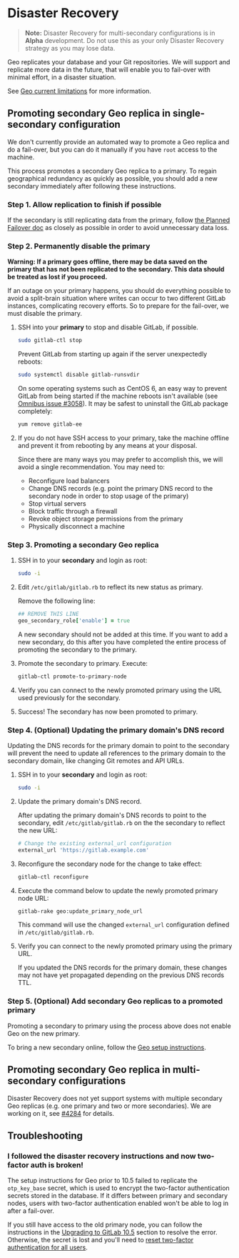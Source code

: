 # Disaster Recovery

> **Note:** Disaster Recovery for multi-secondary configurations is in
> **Alpha** development. Do not use this as your only Disaster Recovery
> strategy as you may lose data.

Geo replicates your database and your Git repositories. We will
support and replicate more data in the future, that will enable you to
fail-over with minimal effort, in a disaster situation.

See [Geo current limitations](../replication/index.md#current-limitations)
for more information.

## Promoting secondary Geo replica in single-secondary configuration

We don't currently provide an automated way to promote a Geo replica and do a
fail-over, but you can do it manually if you have `root` access to the machine.

This process promotes a secondary Geo replica to a primary. To regain
geographical redundancy as quickly as possible, you should add a new secondary
immediately after following these instructions.

### Step 1. Allow replication to finish if possible

If the secondary is still replicating data from the primary, follow
[the Planned Failover doc](planned_fail_over.md) as closely as possible in
order to avoid unnecessary data loss.

### Step 2. Permanently disable the primary

**Warning: If a primary goes offline, there may be data saved on the primary
  that has not been replicated to the secondary. This data should be treated
  as lost if you proceed.**

If an outage on your primary happens, you should do everything possible to
avoid a split-brain situation where writes can occur to two different GitLab
instances, complicating recovery efforts. So to prepare for the fail-over, we
must disable the primary.

1. SSH into your **primary** to stop and disable GitLab, if possible.

    ```bash
    sudo gitlab-ctl stop
    ```

    Prevent GitLab from starting up again if the server unexpectedly reboots:

    ```bash
    sudo systemctl disable gitlab-runsvdir
    ```

    On some operating systems such as CentOS 6, an easy way to prevent GitLab
    from being started if the machine reboots isn't available
    (see [Omnibus issue #3058](https://gitlab.com/gitlab-org/omnibus-gitlab/issues/3058)).
    It may be safest to uninstall the GitLab package completely:

    ```bash
    yum remove gitlab-ee
    ```

1. If you do not have SSH access to your primary, take the machine offline and
    prevent it from rebooting by any means at your disposal.

    Since there are many ways you may prefer to accomplish this, we will avoid a
    single recommendation. You may need to:

    * Reconfigure load balancers
    * Change DNS records (e.g. point the primary DNS record to the secondary node in order to stop usage of the primary)
    * Stop virtual servers
    * Block traffic through a firewall
    * Revoke object storage permissions from the primary
    * Physically disconnect a machine

### Step 3. Promoting a secondary Geo replica

1. SSH in to your **secondary** and login as root:

    ```bash
    sudo -i
    ```

1. Edit `/etc/gitlab/gitlab.rb` to reflect its new status as primary.

    Remove the following line:

    ```ruby
    ## REMOVE THIS LINE
    geo_secondary_role['enable'] = true
    ```

    A new secondary should not be added at this time. If you want to add a new
    secondary, do this after you have completed the entire process of promoting
    the secondary to the primary.

1. Promote the secondary to primary. Execute:

    ```bash
    gitlab-ctl promote-to-primary-node
    ```

1. Verify you can connect to the newly promoted primary using the URL used
   previously for the secondary.
1. Success! The secondary has now been promoted to primary.

### Step 4. (Optional) Updating the primary domain's DNS record

Updating the DNS records for the primary domain to point to the secondary
will prevent the need to update all references to the primary domain to the
secondary domain, like changing Git remotes and API URLs.

1. SSH in to your **secondary** and login as root:

    ```bash
    sudo -i
    ```

1. Update the primary domain's DNS record.

    After updating the primary domain's DNS records to point to the secondary,
    edit `/etc/gitlab/gitlab.rb` on the the secondary to reflect the new URL:

    ```ruby
    # Change the existing external_url configuration
    external_url 'https://gitlab.example.com'
    ```

1. Reconfigure the secondary node for the change to take effect:

    ```bash
    gitlab-ctl reconfigure
    ```

1. Execute the command below to update the newly promoted primary node URL:

    ```bash
    gitlab-rake geo:update_primary_node_url
    ```

    This command will use the changed `external_url` configuration defined
    in `/etc/gitlab/gitlab.rb`.

1. Verify you can connect to the newly promoted primary using the primary URL.

    If you updated the DNS records for the primary domain, these changes may
    not have yet propagated depending on the previous DNS records TTL.

### Step 5. (Optional) Add secondary Geo replicas to a promoted primary

Promoting a secondary to primary using the process above does not enable
Geo on the new primary.

To bring a new secondary online, follow the
[Geo setup instructions](../replication/index.md#setup-instructions).

## Promoting secondary Geo replica in multi-secondary configurations

Disaster Recovery does not yet support systems with multiple
secondary Geo replicas (e.g. one primary and two or more secondaries). We are
working on it, see [#4284](https://gitlab.com/gitlab-org/gitlab-ee/issues/4284)
for details.

## Troubleshooting

### I followed the disaster recovery instructions and now two-factor auth is broken!

The setup instructions for Geo prior to 10.5 failed to replicate the
`otp_key_base` secret, which is used to encrypt the two-factor authentication
secrets stored in the database. If it differs between primary and secondary
nodes, users with two-factor authentication enabled won't be able to log in
after a fail-over.

If you still have access to the old primary node, you can follow the
instructions in the
[Upgrading to GitLab 10.5](../replication/updating_the_geo_nodes.md#upgrading-to-gitlab-105)
section to resolve the error. Otherwise, the secret is lost and you'll need to
[reset two-factor authentication for all users](../../../security/two_factor_authentication.md#disabling-2fa-for-everyone).
